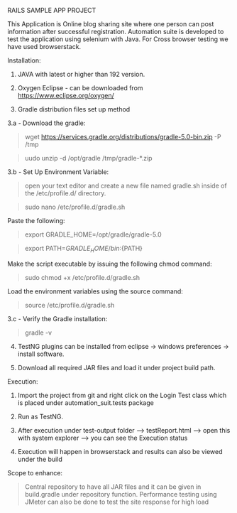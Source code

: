 
RAILS SAMPLE APP PROJECT

This Application is Online blog sharing site where one person can post information after successful registration. Automation suite is developed to test the application using selenium with Java. 
For Cross browser testing we have used browserstack.

Installation:

1. JAVA with latest or higher than 192 version.

2. Oxygen Eclipse - can be downloaded from https://www.eclipse.org/oxygen/

3. Gradle distribution files set up method

3.a - Download the gradle:

>wget https://services.gradle.org/distributions/gradle-5.0-bin.zip -P /tmp

>uudo unzip -d /opt/gradle /tmp/gradle-*.zip

3.b - Set Up Environment Variable:

>open your text editor and create a new file named gradle.sh inside of the /etc/profile.d/ directory.

>sudo nano /etc/profile.d/gradle.sh

Paste the following:

>export GRADLE_HOME=/opt/gradle/gradle-5.0

>export PATH=${GRADLE_HOME}/bin:${PATH}

Make the script executable by issuing the following chmod command:

>sudo chmod +x /etc/profile.d/gradle.sh

Load the environment variables using the source command:

>source /etc/profile.d/gradle.sh

3.c - Verify the Gradle installation:

>gradle -v

4. TestNG plugins can be installed from eclipse -> windows preferences -> install software.

5. Download all required JAR files and load it under project build path.

Execution:

1. Import the project from git and right click on the Login Test class which is placed under automation_suit.tests package 

2. Run as TestNG.

3. After execution under test-output folder --> testReport.html --> open this with system explorer --> you can see the Execution status

4. Execution will happen in browserstack and results can also be viewed under the build


Scope to enhance:

> Central repository to have all JAR files and it can be given in build.gradle under repository function.
> Performance testing using JMeter can also be done to test the site response for high load

